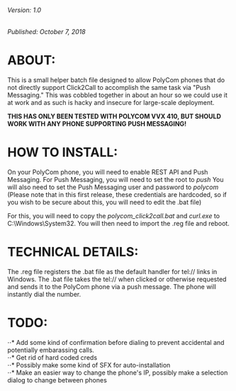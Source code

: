 ###### Version:		1.0    
###### Published:	October 7, 2018

# ABOUT:
This is a small helper batch file designed to allow PolyCom phones that do not
directly support Click2Call to accomplish the same task via "Push Messaging."
This was cobbled together in about an hour so we could use it at work and as such
is hacky and insecure for large-scale deployment.

**THIS HAS ONLY BEEN TESTED WITH POLYCOM VVX 410, BUT SHOULD WORK WITH ANY PHONE
SUPPORTING PUSH MESSAGING!**

# HOW TO INSTALL:
On your PolyCom phone, you will need to enable REST API and Push Messaging.
For Push Messaging, you will need to set the root to *push*
You will also need to set the Push Messaging user and password to *polycom*
(Please note that in this first release, these credentials are hardcoded, so if
you wish to be secure about this, you will need to edit the .bat file)

For this, you will need to copy the *polycom_click2call.bat* and *curl.exe* to
C:\Windows\System32. You will then need to import the .reg file and reboot.

# TECHNICAL DETAILS:
The .reg file registers the .bat file as the default handler for tel:// links in 
Windows. The .bat file takes the tel://<number> when clicked or otherwise 
requested and sends it to the PolyCom phone via a push message. The phone will 
instantly dial the number.

# TODO:    
⋅⋅* Add some kind of confirmation before dialing to prevent accidental and 
potentially embarassing calls.    
⋅⋅* Get rid of hard coded creds    
⋅⋅* Possibly make some kind of SFX for auto-installation    
⋅⋅* Make an easier way to change the phone's IP, possibly make a selection dialog to
 change between phones    
